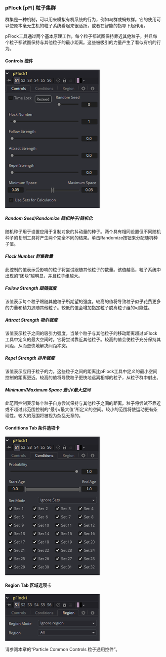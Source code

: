### pFlock [pFl] 粒子集群

群集是一种机制，可以用来模拟有机系统的行为，例如鸟群或蚂蚁群。它的使用可以使原本毫无生机的粒子系统看起来很活跃，或者在智能的指导下起作用。

pFlock工具通过两个基本原理工作。每个粒子都试图保持靠近其他粒子，并且每个粒子都试图保持与其他粒子的最小距离。这些被吸引的力量产生了看似有机的行为。

#### Controls 控件

![pFl_Controls](images/pFl_Controls.png)

##### Random Seed/Randomize 随机种子/随机化

随机种子用于设置应用于复制对象的抖动量的种子。两个具有相同设置但不同随机种子的复制工具将产生两个完全不同的结果。单击Randomize按钮来分配随机种子值。

##### Flock Number 群集数量

此控制的值表示受影响的粒子将尝试跟随其他粒子的数量。该值越高，粒子系统中出现的“团块”越明显，并且粒子组越大。

##### Follow Strength 跟随强度

该值表示每个粒子跟随其他粒子所期望的强度。较高的值将导致粒子似乎花费更多的力量和精力追随其他粒子。较低的值会增加指定粒子脱离粒子组的可能性。

##### Attract Strength 吸引强度

该值表示粒子之间的吸引力强度。当某个粒子与其他粒子的移动距离超过pFlock工具中定义的最大空间时，它将尝试靠近其他粒子。较高的值会使粒子充分保持其间距，从而更快地解决间距冲突。

##### Repel Strength 排斥强度

该值表示应用于粒子的力，这些粒子之间的距离比pFlock工具中定义的最小空间控制的距离更近。较高的值将导致粒子更快地远离相邻的粒子，从粒子群中射出。

##### Minimum/Maximum Space 最小/最大空间

此范围控制表示每个粒子自身尝试保持与其他粒子之间的距离。粒子将尝试不靠近或不超过此范围控制的“最小/最大值”所定义的空间。较小的范围将使运动更有条理性。较大的范围将被视为杂乱无章的。

#### Conditions Tab 条件选项卡

![pFl_ConditionsTab](images/pFl_ConditionsTab.png)

#### Region Tab 区域选项卡

![pFl_RegionTab](images/pFl_RegionTab.png)

请参阅本章的“Particle Common Controls 粒子通用控件”。

